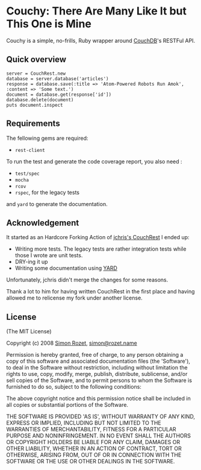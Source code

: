 Couchy: There Are Many Like It but This One is Mine
===================================================

Couchy is a simple, no-frills, Ruby wrapper around [CouchDB][]'s RESTFul API.

Quick overview
--------------

    server = CouchRest.new
    database = server.database('articles')
    response = database.save(:title => 'Atom-Powered Robots Run Amok', :content => 'Some text.')
    document = database.get(response['id'])
    database.delete(document)
    puts document.inspect

Requirements
------------

The fellowing gems are required:

- `rest-client`

To run the test and generate the code coverage report, you also need :

- `test/spec`
- `mocha`
- `rcov`
- `rspec`, for the legacy tests

and `yard` to generate the documentation.

Acknowledgement
---------------

It started as an Hardcore Forking Action of [jchris's CouchRest][original]
I ended up:

- Writing more tests. The legacy tests are rather integration tests while those
  I wrote are unit tests.
- DRY-ing it up
- Writing some documentation using [YARD][]

Unfortunately, jchris didn't merge the changes for some reasons.

Thank a lot to him for having written CouchRest in the first place and having
allowed me to relicense my fork under another license.

License
-------

(The MIT License)

Copyright (c) 2008 [Simon Rozet][sr], <simon@rozet.name>

Permission is hereby granted, free of charge, to any person obtaining
a copy of this software and associated documentation files (the
'Software'), to deal in the Software without restriction, including
without limitation the rights to use, copy, modify, merge, publish,
distribute, sublicense, and/or sell copies of the Software, and to
permit persons to whom the Software is furnished to do so, subject to
the following conditions:

The above copyright notice and this permission notice shall be
included in all copies or substantial portions of the Software.

THE SOFTWARE IS PROVIDED 'AS IS', WITHOUT WARRANTY OF ANY KIND,
EXPRESS OR IMPLIED, INCLUDING BUT NOT LIMITED TO THE WARRANTIES OF
MERCHANTABILITY, FITNESS FOR A PARTICULAR PURPOSE AND NONINFRINGEMENT.
IN NO EVENT SHALL THE AUTHORS OR COPYRIGHT HOLDERS BE LIABLE FOR ANY
CLAIM, DAMAGES OR OTHER LIABILITY, WHETHER IN AN ACTION OF CONTRACT,
TORT OR OTHERWISE, ARISING FROM, OUT OF OR IN CONNECTION WITH THE
SOFTWARE OR THE USE OR OTHER DEALINGS IN THE SOFTWARE.

[CouchDB]: http://couchdb.org
[original]: http://github.com/jchris/couchrest
[YARD]: http://yard.soen.ca/
[sr]: http://purl.org/net/sr/
